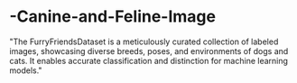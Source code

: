 # -Canine-and-Feline-Image
"The FurryFriendsDataset is a meticulously curated collection of labeled images, showcasing diverse breeds, poses, and environments of dogs and cats. It enables accurate classification and distinction for machine learning models."
